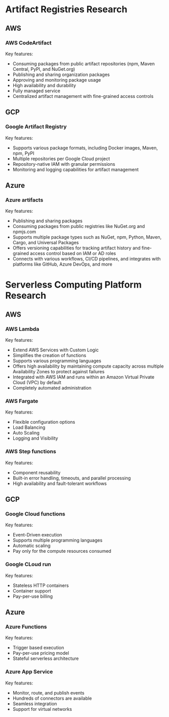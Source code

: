 # Artifact Registries Research
## AWS
### AWS CodeArtifact
Key features:
- Consuming packages from public artifact repositories (npm, Maven Central, PyPI, and NuGet.org)
- Publishing and sharing organization packages
- Approving and monitoring package usage
- High availability and durability
- Fully managed service
- Centralized artifact management with fine-grained access controls

## GCP
### Google Artifact Registry 
Key features:
- Supports various package formats, including Docker images, Maven, npm, PyPI
- Multiple repositories per Google Cloud project
- Repository-native IAM with granular permissions
- Monitoring and logging capabilities for artifact management

## Azure
### Azure artifacts
Key features:
- Publishing and sharing packages
- Consuming packages from public registries like NuGet.org and npmjs.com
- Supports multiple package types such as NuGet, npm, Python, Maven, Cargo, and Universal Packages
- Offers versioning capabilities for tracking artifact history and fine-grained access control based on IAM or AD roles
- Connects with various workflows, CI/CD pipelines, and integrates with platforms like GitHub, Azure DevOps, and more

# Serverless Computing Platform Research
## AWS
### AWS Lambda
Key features:
- Extend AWS Services with Custom Logic
- Simplifies the creation of functions
- Supports various programming languages
- Offers high availability by maintaining compute capacity across multiple Availability Zones to protect against failures
- Integrated with AWS IAM and runs within an Amazon Virtual Private Cloud (VPC) by default
- Completely automated administration

### AWS Fargate
Key features:
- Flexible configuration options
- Load Balancing
- Auto Scaling
- Logging and Visibility

### AWS Step functions
Key features:
- Component reusability
- Built-in error handling, timeouts, and parallel processing
- High availability and fault-tolerant workflows

## GCP
### Google Cloud functions
Key features:
- Event-Driven execution
- Supports multiple programming languages
- Automatic scaling
- Pay only for the compute resources consumed 

### Google CLoud run
Key features:
- Stateless HTTP containers
- Container support
- Pay-per-use billing

## Azure
### Azure Functions
Key features:
- Trigger based execution
- Pay-per-use pricing model
- Stateful serverless architecture

### Azure App Service
Key features:
- Monitor, route, and publish events 
- Hundreds of connectors are available 
- Seamless integration
- Support for virtual networks